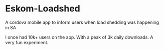 # Eskom-Loadshed
A cordova mobile app to inform users when load shedding was happening in SA

I once had 10k+ users on the app.
With a peak of 3k daily downloads.
A very fun experiment.
